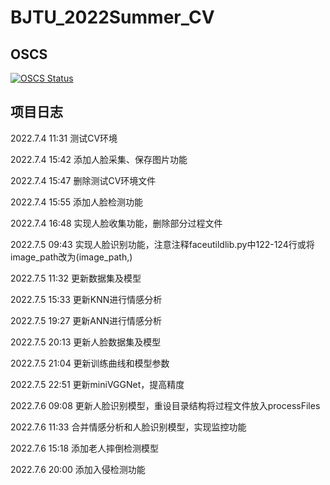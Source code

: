 # BJTU_2022Summer_CV

## OSCS
[![OSCS Status](https://www.oscs1024.com/platform/badge/HillJiang1/BJTU_2022Summer_CV.svg?size=large)](https://www.oscs1024.com/project/HillJiang1/BJTU_2022Summer_CV?ref=badge_large)

## 项目日志
2022.7.4 11:31
测试CV环境

2022.7.4 15:42
添加人脸采集、保存图片功能

2022.7.4 15:47
删除测试CV环境文件

2022.7.4 15:55
添加人脸检测功能

2022.7.4 16:48
实现人脸收集功能，删除部分过程文件

2022.7.5 09:43
实现人脸识别功能，注意注释faceutildlib.py中122-124行或将image_path改为(image_path,)

2022.7.5 11:32
更新数据集及模型

2022.7.5 15:33
更新KNN进行情感分析

2022.7.5 19:27
更新ANN进行情感分析

2022.7.5 20:13
更新人脸数据集及模型

2022.7.5 21:04
更新训练曲线和模型参数

2022.7.5 22:51
更新miniVGGNet，提高精度

2022.7.6 09:08
更新人脸识别模型，重设目录结构将过程文件放入processFiles

2022.7.6 11:33
合并情感分析和人脸识别模型，实现监控功能

2022.7.6 15:18
添加老人摔倒检测模型

2022.7.6 20:00
添加入侵检测功能
